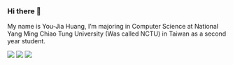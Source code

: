 ### Hi there 👋

My name is You-Jia Huang, I’m majoring in Computer Science at National Yang Ming Chiao Tung University (Was called NCTU) in Taiwan as a second year student.


![](https://github-profile-summary-cards.vercel.app/api/cards/profile-details?username=yojahuang&theme=github_dark)
![](https://github-profile-summary-cards.vercel.app/api/cards/stats?username=yojahuang&theme=github_dark)
![](https://github-profile-summary-cards.vercel.app/api/cards/most-commit-language?username=yojahuang&theme=github_dark)

<!--
**Yojahuang/Yojahuang** is a ✨ _special_ ✨ repository because its `README.md` (this file) appears on your GitHub profile.

Here are some ideas to get you started:

- 🔭 I’m currently working on ...
- 🌱 I’m currently learning ...
- 👯 I’m looking to collaborate on ...
- 🤔 I’m looking for help with ...
- 💬 Ask me about ...
- 📫 How to reach me: ...
- 😄 Pronouns: ...
- ⚡ Fun fact: ...
-->
